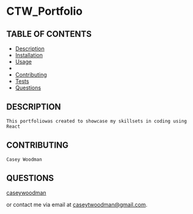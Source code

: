 # CTW_Portfolio

## TABLE OF CONTENTS

- [Description](#description)
- [Installation](#installation)
- [Usage](#usage)
-
- [Contributing](#contributing)
- [Tests](#tests)
- [Questions](#questions)

## DESCRIPTION

    This portfoliowas created to showcase my skillsets in coding using React

## CONTRIBUTING

    Casey Woodman

## QUESTIONS

[caseywoodman](https://github.com/caseywoodman/ctw_portfolio)

or contact me via email at caseytwoodman@gmail.com.
